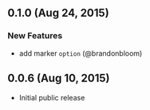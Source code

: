 ## 0.1.0 (Aug 24, 2015)

### New Features

* add marker `option` (@brandonbloom)

## 0.0.6 (Aug 10, 2015)

* Initial public release
